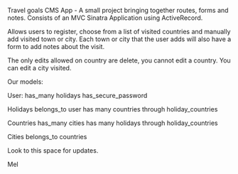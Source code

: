Travel goals CMS App - A small project bringing together routes, forms and notes. Consists of an MVC Sinatra Application using ActiveRecord.


Allows users to register, choose from a list of visited countries and manually add visited town or city. Each town or city that the user adds will also have a form to add notes about the visit.

The only edits allowed on country are delete, you cannot edit a country.
You can edit a city visited.

Our models:

User:      has_many holidays
		   has_secure_password 

Holidays   belongs_to user
           has many countries through holiday_countries

Countries  has_many cities 
		   has many holidays through  holiday_countries


Cities     belongs_to countries

Look to this space for updates. 

Mel
